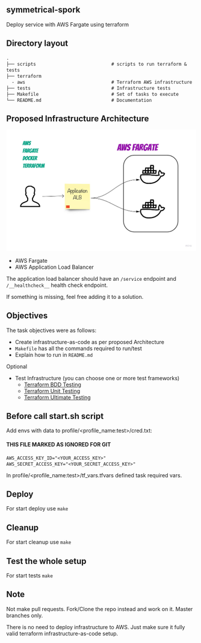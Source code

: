 ## symmetrical-spork

Deploy service with AWS Fargate using terraform

## Directory layout

    .
    ├── scripts                            # scripts to run terraform & tests
    ├── terraform
      - aws                                # Terraform AWS infrastructure
    ├── tests                              # Infrastructure tests
    ├── Makefile                           # Set of tasks to execute
    └── README.md                          # Documentation

## Proposed Infrastructure Architecture

![design](docs/design.jpg "Architecture")

* AWS Fargate
* AWS Application Load Balancer

The application load balancer should have an `/service` endpoint and `/__healthcheck__` health check endpoint.

If something is missing, feel free adding it to a solution.

## Objectives

The task objectives were as follows:

* Create infrastructure-as-code as per proposed Architecture
* `Makefile` has all the commands required to run/test
* Explain how to run in `README.md`

Optional

* Test Infrastructure (you can choose one or more test frameworks)
    * [Terraform BDD Testing](https://github.com/eerkunt/terraform-compliance)
    * [Terraform Unit Testing](https://github.com/bsnape/rspec-terraform)
    * [Terraform Ultimate Testing](https://github.com/bsnape/rspec-terraform)
## Before call start.sh script
Add envs with data to profile/<profile_name:test>/cred.txt:

#### THIS FILE MARKED AS IGNORED FOR GIT

```
AWS_ACCESS_KEY_ID="<YOUR_ACCESS_KEY>"
AWS_SECRET_ACCESS_KEY="<YOUR_SECRET_ACCESS_KEY>"
```

In profile/<profile_name:test>/tf_vars.tfvars defined task required vars.

## Deploy

For start deploy use `make`

## Cleanup

For start cleanup use `make`

## Test the whole setup

For start tests `make`

## Note

Not make pull requests. Fork/Clone the repo instead and work on it. Master branches only.

There is no need to deploy infrastructure to AWS. Just make sure it fully valid terraform infrastructure-as-code setup.
